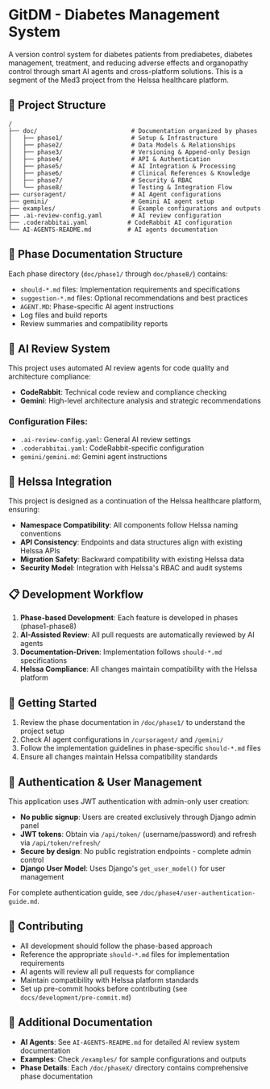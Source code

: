 # GitDM - Diabetes Management System

A version control system for diabetes patients from prediabetes, diabetes management, treatment, and reducing adverse effects and organopathy control through smart AI agents and cross-platform solutions. This is a segment of the Med3 project from the Helssa healthcare platform.

## 📁 Project Structure

```
/
├── doc/                          # Documentation organized by phases
│   ├── phase1/                   # Setup & Infrastructure
│   ├── phase2/                   # Data Models & Relationships
│   ├── phase3/                   # Versioning & Append-only Design
│   ├── phase4/                   # API & Authentication
│   ├── phase5/                   # AI Integration & Processing
│   ├── phase6/                   # Clinical References & Knowledge
│   ├── phase7/                   # Security & RBAC
│   └── phase8/                   # Testing & Integration Flow
├── cursoragent/                  # AI Agent configurations
├── gemini/                       # Gemini AI agent setup
├── examples/                     # Example configurations and outputs
├── .ai-review-config.yaml        # AI review configuration
├── .coderabbitai.yaml           # CodeRabbit AI configuration
└── AI-AGENTS-README.md          # AI agents documentation
```

## 🎯 Phase Documentation Structure

Each phase directory (`doc/phase1/` through `doc/phase8/`) contains:
- `should-*.md` files: Implementation requirements and specifications
- `suggestion-*.md` files: Optional recommendations and best practices
- `AGENT.MD`: Phase-specific AI agent instructions
- Log files and build reports
- Review summaries and compatibility reports

## 🤖 AI Review System

This project uses automated AI review agents for code quality and architecture compliance:

- **CodeRabbit**: Technical code review and compliance checking
- **Gemini**: High-level architecture analysis and strategic recommendations

### Configuration Files:
- `.ai-review-config.yaml`: General AI review settings
- `.coderabbitai.yaml`: CodeRabbit-specific configuration
- `gemini/gemini.md`: Gemini agent instructions

## 🔗 Helssa Integration

This project is designed as a continuation of the Helssa healthcare platform, ensuring:
- **Namespace Compatibility**: All components follow Helssa naming conventions
- **API Consistency**: Endpoints and data structures align with existing Helssa APIs
- **Migration Safety**: Backward compatibility with existing Helssa data
- **Security Model**: Integration with Helssa's RBAC and audit systems

## 📋 Development Workflow

1. **Phase-based Development**: Each feature is developed in phases (phase1-phase8)
2. **AI-Assisted Review**: All pull requests are automatically reviewed by AI agents
3. **Documentation-Driven**: Implementation follows `should-*.md` specifications
4. **Helssa Compliance**: All changes maintain compatibility with the Helssa platform

## 🚀 Getting Started

1. Review the phase documentation in `/doc/phase1/` to understand the project setup
2. Check AI agent configurations in `/cursoragent/` and `/gemini/`
3. Follow the implementation guidelines in phase-specific `should-*.md` files
4. Ensure all changes maintain Helssa compatibility standards

## 🔐 Authentication & User Management

This application uses JWT authentication with admin-only user creation:

- **No public signup**: Users are created exclusively through Django admin panel
- **JWT tokens**: Obtain via `/api/token/` (username/password) and refresh via `/api/token/refresh/`
- **Secure by design**: No public registration endpoints - complete admin control
- **Django User Model**: Uses Django's `get_user_model()` for user management

For complete authentication guide, see `/doc/phase4/user-authentication-guide.md`.
## 📝 Contributing

- All development should follow the phase-based approach
- Reference the appropriate `should-*.md` files for implementation requirements
- AI agents will review all pull requests for compliance
- Maintain compatibility with Helssa platform standards
- Set up pre-commit hooks before contributing (see `docs/development/pre-commit.md`)

## 📖 Additional Documentation

- **AI Agents**: See `AI-AGENTS-README.md` for detailed AI review system documentation
- **Examples**: Check `/examples/` for sample configurations and outputs
- **Phase Details**: Each `/doc/phaseX/` directory contains comprehensive phase documentation